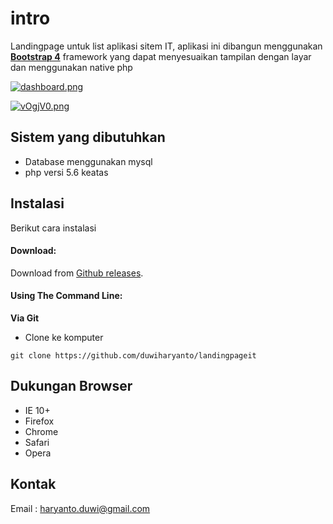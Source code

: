 intro
============

Landingpage untuk list aplikasi sitem IT, aplikasi ini dibangun menggunakan **[Bootstrap 4](https://getbootstrap.com)** framework yang dapat menyesuaikan tampilan dengan layar dan menggunakan native php


[![dashboard.png](https://b.imge.to/2019/12/14/vQrygt.png)](https://imge.to/i/vQrygt)

[![vOgjV0.png](https://c.imge.to/2019/12/18/vOgjV0.png)](https://imge.to/i/vOgjV0)


Sistem yang dibutuhkan 
------------------------------
- Database menggunakan mysql 
- php versi 5.6 keatas


Instalasi
------------
Berikut cara instalasi

#### Download:

Download from [Github releases](https://github.com/duwiharyanto/landingpageit).

#### Using The Command Line:

__Via Git__
- Clone ke komputer
```
git clone https://github.com/duwiharyanto/landingpageit
```

Dukungan Browser
---------------
- IE 10+
- Firefox
- Chrome
- Safari
- Opera

Kontak
--------------
Email : haryanto.duwi@gmail.com

